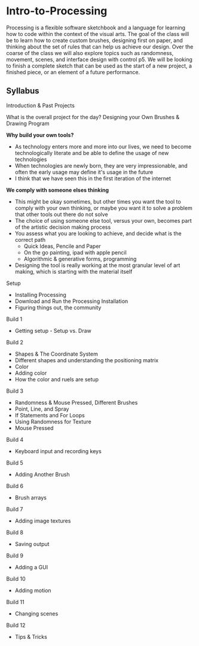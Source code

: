 # Intro-to-Processing

Processing is a flexible software sketchbook and a language for learning how to code within the context of the visual arts.  The goal of the class will be to learn how to create custom brushes, designing first on paper, and thinking about the set of rules that can help us achieve our design. Over the coarse of the class we will also explore topics such as randomness, movement, scenes, and interface design with control p5. We will be looking to finish a complete sketch that can be used as the start of a new project, a finished piece, or an element of a future performance.


## Syllabus

Introduction & Past Projects

What is the overall project for the day?
Designing your Own Brushes & Drawing Program

**Why build your own tools?**

- As technology enters more and more into our lives, we need to become technologically literate and be able to define the usage of new technologies
- When technologies are newly born, they are very impressionable, and often the early usage may define it's usage in the future
- I think that we have seen this in the first iteration of the internet

**We comply with someone elses thinking**

- This might be okay sometimes, but other times you want the tool to comply with your own thinking, or maybe you want it to solve a problem that other tools out there do not solve
- The choice of using someone else tool, versus your own, becomes part of the artistic decision making process
- You assess what you are looking to achieve, and decide what is the correct path
  - Quick Ideas, Pencile and Paper
  - On the go painting, ipad with apple pencil
  - Algorithmic & generative forms, programming
- Designing the tool is really working at the most granular level of art making, which is starting with the material itself

Setup

- Installing Processing
- Download and Run the Processing Installation
- Figuring things out, the community

Build 1

- Getting setup - Setup vs. Draw

Build 2

  - Shapes & The Coordinate System
  - Different shapes and understanding the positioning matrix
  - Color
  - Adding color
  - How the color and ruels are setup
  
Build 3
- Randomness & Mouse Pressed, Different Brushes
- Point, Line, and Spray
- If Statements and For Loops
- Using Randomness for Texture
- Mouse Pressed

Build 4
- Keyboard input and recording keys

Build 5
- Adding Another Brush

Build 6
- Brush arrays

Build 7
- Adding image textures

Build 8
- Saving output

Build 9
- Adding a GUI

Build 10
- Adding motion

Build 11
- Changing scenes

Build 12
- Tips & Tricks
